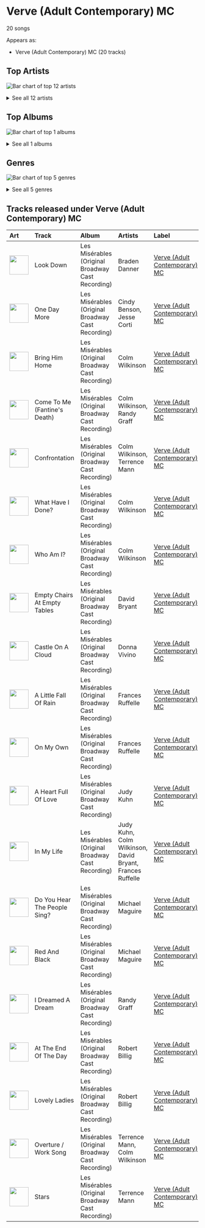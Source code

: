 # Verve (Adult Contemporary) MC

20 songs

Appears as:
- Verve (Adult Contemporary) MC (20 tracks)

## Top Artists

![Bar chart of top 12 artists](../images/labels/verve__adult_contemporary__mc/artists.png)


<details>
<summary>See all 12 artists</summary>

|   Number of Tracks | Art                                                                                              | Artist           | 🔗                                                           |
|-------------------:|:-------------------------------------------------------------------------------------------------|:-----------------|:------------------------------------------------------------|
|                  7 | <img src="https://i.scdn.co/image/8342768be08c1c9bf4af1d4584a103bcb3042704" alt="" width="50" /> | Colm Wilkinson   | [🔗](https://open.spotify.com/artist/4hKV8PcRBaHZqBJjSn8OJE) |
|                  3 | <img src="https://i.scdn.co/image/ab6761610000e5ebb464513265be8765dddc19bb" alt="" width="50" /> | Frances Ruffelle | [🔗](https://open.spotify.com/artist/5uSeMCBhe3DiROdFrwaXkw) |
|                  3 | <img src="nan" alt="" width="50" />                                                              | Terrence Mann    | [🔗](https://open.spotify.com/artist/5uBIsYz9WatgoViLG6pVj2) |
|                  2 | <img src="https://i.scdn.co/image/ab67616d0000b2736b59fdeebe247885983d6dcf" alt="" width="50" /> | Judy Kuhn        | [🔗](https://open.spotify.com/artist/7tHd518aPjJYUgyv9bidBz) |
|                  2 | <img src="https://i.scdn.co/image/ab67616d0000b273f78cfced363cf0e870f0e9ce" alt="" width="50" /> | Michael Maguire  | [🔗](https://open.spotify.com/artist/6QjRwce37TfXfjx81KqQ7N) |
|                  2 | <img src="nan" alt="" width="50" />                                                              | Robert Billig    | [🔗](https://open.spotify.com/artist/3Ybg9gi5V2x6i8OsLc9M7p) |
|                  2 | <img src="https://i.scdn.co/image/ab67616d0000b273505642d91330f9b873c3e576" alt="" width="50" /> | David Bryant     | [🔗](https://open.spotify.com/artist/2yPfp367ZwywK1lbGg00b8) |
|                  2 | <img src="nan" alt="" width="50" />                                                              | Randy Graff      | [🔗](https://open.spotify.com/artist/2iRiwwxcJb6fXCxO5jt1cz) |
|                  1 | <img src="nan" alt="" width="50" />                                                              | Jesse Corti      | [🔗](https://open.spotify.com/artist/53vhGhGRoi9ARM7kr3jrz5) |
|                  1 | <img src="https://i.scdn.co/image/ab67616d0000b2731a43f0bd7cf9c917edd8398a" alt="" width="50" /> | Donna Vivino     | [🔗](https://open.spotify.com/artist/4IDNKwIch36V0UvtfUQF9k) |
|                  1 | <img src="nan" alt="" width="50" />                                                              | Braden Danner    | [🔗](https://open.spotify.com/artist/0n5FRSY5ldzVwzb6Tq9Ya3) |
|                  1 | <img src="https://i.scdn.co/image/df5bb0e7652e77a8c259f269564ec4ee1eccd717" alt="" width="50" /> | Cindy Benson     | [🔗](https://open.spotify.com/artist/0OIRFXSbEOgnGZXXccjvgt) |

</details>


## Top Albums

![Bar chart of top 1 albums](../images/labels/verve__adult_contemporary__mc/albums.png)


<details>
<summary>See all 1 albums</summary>

|   Number of Tracks | Art                                                                                              | Album                                             | Release Date   | 🔗                                                          |
|-------------------:|:-------------------------------------------------------------------------------------------------|:--------------------------------------------------|:---------------|:-----------------------------------------------------------|
|                 20 | <img src="https://i.scdn.co/image/ab67616d0000b27311213770e112f78d4075b61f" alt="" width="50" /> | Les Misérables (Original Broadway Cast Recording) | 1987-05-11     | [🔗](https://open.spotify.com/album/3jbKDx0zB1QoJQTw8i1AvD) |

</details>


## Genres

![Bar chart of top 5 genres](../images/labels/verve__adult_contemporary__mc/genres.png)


<details>
<summary>See all 5 genres</summary>

|   Number of Tracks | Genre                                   |
|-------------------:|:----------------------------------------|
|                 11 | [show tunes](../genres/show_tunes.md)   |
|                  9 | [hollywood](../genres/hollywood.md)     |
|                  5 | west end                                |
|                  4 | [broadway](../genres/broadway.md)       |
|                  2 | [movie tunes](../genres/movie_tunes.md) |

</details>


## Tracks released under Verve (Adult Contemporary) MC

| Art                                                                                              | Track                        | Album                                             | Artists                                                   | Label                                                             | 💚   | 🔗                                                          |
|:-------------------------------------------------------------------------------------------------|:-----------------------------|:--------------------------------------------------|:----------------------------------------------------------|:------------------------------------------------------------------|:----|:-----------------------------------------------------------|
| <img src="https://i.scdn.co/image/ab67616d0000b27311213770e112f78d4075b61f" alt="" width="50" /> | Look Down                    | Les Misérables (Original Broadway Cast Recording) | Braden Danner                                             | [Verve (Adult Contemporary) MC](verve__adult_contemporary__mc.md) |     | [🔗](https://open.spotify.com/track/3AUnp0h9tIgQW9IWRVFciJ) |
| <img src="https://i.scdn.co/image/ab67616d0000b27311213770e112f78d4075b61f" alt="" width="50" /> | One Day More                 | Les Misérables (Original Broadway Cast Recording) | Cindy Benson, Jesse Corti                                 | [Verve (Adult Contemporary) MC](verve__adult_contemporary__mc.md) |     | [🔗](https://open.spotify.com/track/7pbmOho4IKzn3F4o65tsas) |
| <img src="https://i.scdn.co/image/ab67616d0000b27311213770e112f78d4075b61f" alt="" width="50" /> | Bring Him Home               | Les Misérables (Original Broadway Cast Recording) | Colm Wilkinson                                            | [Verve (Adult Contemporary) MC](verve__adult_contemporary__mc.md) |     | [🔗](https://open.spotify.com/track/5JZNwoZsUfmxslDNt43DxK) |
| <img src="https://i.scdn.co/image/ab67616d0000b27311213770e112f78d4075b61f" alt="" width="50" /> | Come To Me (Fantine's Death) | Les Misérables (Original Broadway Cast Recording) | Colm Wilkinson, Randy Graff                               | [Verve (Adult Contemporary) MC](verve__adult_contemporary__mc.md) |     | [🔗](https://open.spotify.com/track/1YQ0vVVE0Fd8IwxT19NrVF) |
| <img src="https://i.scdn.co/image/ab67616d0000b27311213770e112f78d4075b61f" alt="" width="50" /> | Confrontation                | Les Misérables (Original Broadway Cast Recording) | Colm Wilkinson, Terrence Mann                             | [Verve (Adult Contemporary) MC](verve__adult_contemporary__mc.md) |     | [🔗](https://open.spotify.com/track/2eqCnMN561yzr6wag6VeiB) |
| <img src="https://i.scdn.co/image/ab67616d0000b27311213770e112f78d4075b61f" alt="" width="50" /> | What Have I Done?            | Les Misérables (Original Broadway Cast Recording) | Colm Wilkinson                                            | [Verve (Adult Contemporary) MC](verve__adult_contemporary__mc.md) |     | [🔗](https://open.spotify.com/track/0xsW9HCRzCmqwvWbd4RzQn) |
| <img src="https://i.scdn.co/image/ab67616d0000b27311213770e112f78d4075b61f" alt="" width="50" /> | Who Am I?                    | Les Misérables (Original Broadway Cast Recording) | Colm Wilkinson                                            | [Verve (Adult Contemporary) MC](verve__adult_contemporary__mc.md) |     | [🔗](https://open.spotify.com/track/3BY5jmyzzZxqulvAx6a4Or) |
| <img src="https://i.scdn.co/image/ab67616d0000b27311213770e112f78d4075b61f" alt="" width="50" /> | Empty Chairs At Empty Tables | Les Misérables (Original Broadway Cast Recording) | David Bryant                                              | [Verve (Adult Contemporary) MC](verve__adult_contemporary__mc.md) |     | [🔗](https://open.spotify.com/track/6maepGvney4cfp1Ru3lJf3) |
| <img src="https://i.scdn.co/image/ab67616d0000b27311213770e112f78d4075b61f" alt="" width="50" /> | Castle On A Cloud            | Les Misérables (Original Broadway Cast Recording) | Donna Vivino                                              | [Verve (Adult Contemporary) MC](verve__adult_contemporary__mc.md) |     | [🔗](https://open.spotify.com/track/6Emg88gR3KBl21UAcCF5OU) |
| <img src="https://i.scdn.co/image/ab67616d0000b27311213770e112f78d4075b61f" alt="" width="50" /> | A Little Fall Of Rain        | Les Misérables (Original Broadway Cast Recording) | Frances Ruffelle                                          | [Verve (Adult Contemporary) MC](verve__adult_contemporary__mc.md) |     | [🔗](https://open.spotify.com/track/4jS5Ho70Scjk6rucwTgaNe) |
| <img src="https://i.scdn.co/image/ab67616d0000b27311213770e112f78d4075b61f" alt="" width="50" /> | On My Own                    | Les Misérables (Original Broadway Cast Recording) | Frances Ruffelle                                          | [Verve (Adult Contemporary) MC](verve__adult_contemporary__mc.md) |     | [🔗](https://open.spotify.com/track/0XLXG7LJ8jLMhHC5qH9rq6) |
| <img src="https://i.scdn.co/image/ab67616d0000b27311213770e112f78d4075b61f" alt="" width="50" /> | A Heart Full Of Love         | Les Misérables (Original Broadway Cast Recording) | Judy Kuhn                                                 | [Verve (Adult Contemporary) MC](verve__adult_contemporary__mc.md) |     | [🔗](https://open.spotify.com/track/1audfn0M2y51sgmKFHCxoC) |
| <img src="https://i.scdn.co/image/ab67616d0000b27311213770e112f78d4075b61f" alt="" width="50" /> | In My Life                   | Les Misérables (Original Broadway Cast Recording) | Judy Kuhn, Colm Wilkinson, David Bryant, Frances Ruffelle | [Verve (Adult Contemporary) MC](verve__adult_contemporary__mc.md) |     | [🔗](https://open.spotify.com/track/14SBWK1wvWIvh82Fzv1LQG) |
| <img src="https://i.scdn.co/image/ab67616d0000b27311213770e112f78d4075b61f" alt="" width="50" /> | Do You Hear The People Sing? | Les Misérables (Original Broadway Cast Recording) | Michael Maguire                                           | [Verve (Adult Contemporary) MC](verve__adult_contemporary__mc.md) |     | [🔗](https://open.spotify.com/track/491YFwJXZsHzw3SFcETr8b) |
| <img src="https://i.scdn.co/image/ab67616d0000b27311213770e112f78d4075b61f" alt="" width="50" /> | Red And Black                | Les Misérables (Original Broadway Cast Recording) | Michael Maguire                                           | [Verve (Adult Contemporary) MC](verve__adult_contemporary__mc.md) |     | [🔗](https://open.spotify.com/track/7IzBQ5a1LIFNW3U9jqWCaF) |
| <img src="https://i.scdn.co/image/ab67616d0000b27311213770e112f78d4075b61f" alt="" width="50" /> | I Dreamed A Dream            | Les Misérables (Original Broadway Cast Recording) | Randy Graff                                               | [Verve (Adult Contemporary) MC](verve__adult_contemporary__mc.md) |     | [🔗](https://open.spotify.com/track/0c5Y1J8ihMN8vvQ3bsoxlZ) |
| <img src="https://i.scdn.co/image/ab67616d0000b27311213770e112f78d4075b61f" alt="" width="50" /> | At The End Of The Day        | Les Misérables (Original Broadway Cast Recording) | Robert Billig                                             | [Verve (Adult Contemporary) MC](verve__adult_contemporary__mc.md) |     | [🔗](https://open.spotify.com/track/0mF1fLbjCfkE4mO4n5xHWk) |
| <img src="https://i.scdn.co/image/ab67616d0000b27311213770e112f78d4075b61f" alt="" width="50" /> | Lovely Ladies                | Les Misérables (Original Broadway Cast Recording) | Robert Billig                                             | [Verve (Adult Contemporary) MC](verve__adult_contemporary__mc.md) |     | [🔗](https://open.spotify.com/track/35QHqaQSfKROhcBJxgFlct) |
| <img src="https://i.scdn.co/image/ab67616d0000b27311213770e112f78d4075b61f" alt="" width="50" /> | Overture / Work Song         | Les Misérables (Original Broadway Cast Recording) | Terrence Mann, Colm Wilkinson                             | [Verve (Adult Contemporary) MC](verve__adult_contemporary__mc.md) |     | [🔗](https://open.spotify.com/track/1J9f8hnL1JpkzQwwDMhhx8) |
| <img src="https://i.scdn.co/image/ab67616d0000b27311213770e112f78d4075b61f" alt="" width="50" /> | Stars                        | Les Misérables (Original Broadway Cast Recording) | Terrence Mann                                             | [Verve (Adult Contemporary) MC](verve__adult_contemporary__mc.md) |     | [🔗](https://open.spotify.com/track/7a0dC4TKvEGZMbyAQUuiex) |

